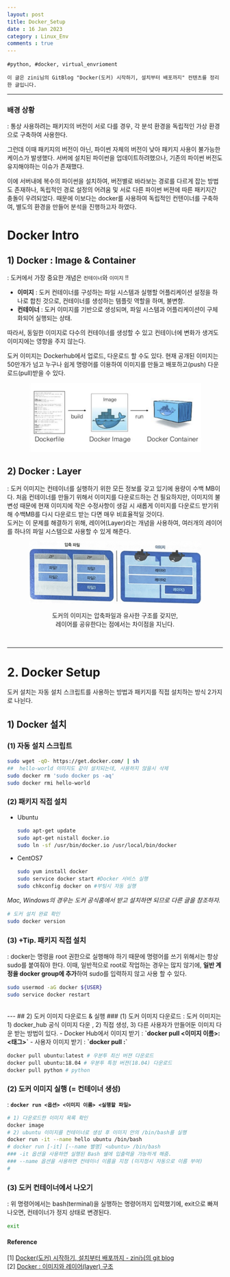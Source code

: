 ```yaml
---
layout: post
title: Docker_Setup
date : 16 Jan 2023
category : Linux_Env
comments : true
---
```

`#python, #docker, virtual_envrioment
`
```
이 글은 zini님의 GitBlog "Docker(도커) 시작하기, 설치부터 배포까지" 컨텐츠를 정리한 글입니다.
```

---
### 배경 상황
: 통상 사용하려는 패키지의 버전이 서로 다를 경우, 각 분석 환경을 독립적인 가상 환경으로 구축하여 사용한다.<br>

그런데 이때 패키지의 버전이 아닌, 파이썬 자체의 버전이 낮아 패키지 사용이 불가능한 케이스가 발생했다. 서버에 설치된 파이썬을 업데이트하려했으나, 기존의 파이썬 버전도 유지해야하는 이슈가 존재했다.<br>

이에 서버내에 복수의 파이썬을 설치하여, 버전별로 바라보는 경로를 다르게 잡는 방법도 존재하나, 독립적인 경로 설정의 어려움 및 서로 다른 파이썬 버젼에 따른 패키지간 충돌이 우려되었다. 때문에 이보다는 docker를 사용하여 독립적인 컨텐이너를 구축하여, 별도의 환경을 만들어 분석을 진행하고자 하였다.


# Docker Intro


## 1) Docker : Image & Container
: 도커에서 가장 중요한 개념은 `컨테이너`와 `이미지` !!
- **이미지** : 도커 컨테이너를 구성하는 파일 시스템과 실행할 어플리케이션 설정을 하나로 합친 것으로, 컨테이너를 생성하는 템플릿 역할을 하며, 불변함.
- **컨테이너**  : 도커 이미지를 기반으로 생성되며, 파일 시스템과 어플리케이션이 구체화되어 실행되는 상태.

따라서, 동일한 이미지로 다수의 컨테이너를 생성할 수 있고 컨테이너에 변화가 생겨도 이미지에는 영향을 주지 않는다.<br>

도커 이미지는 Dockerhub에서 업로드, 다운로드 할 수도 있다. 현재 공개된 이미지는 50만개가 넘고 누구나 쉽게 명령어를 이용하여 이미지를 만들고 배포하고(push) 다운로드(pull)받을 수 있다.

<center>

<img src = '/assets/Linux_Env/docker_setup/docker_setup_01.png' width = '80%'>

</center>


## 2) Docker : Layer
: 도커 이미지는 컨테이너를 실행하기 위한 모든 정보를 갖고 있기에 용량이 수백 MB이다. 처음 컨테이너를 만들기 위해서 이미지를 다운로드하는 건 필요하지만, 이미지의 불변성 때문에 현재 이미지에 작은 수정사항이 생길 시 새롭게 이미지를 다운로드 받기위해 수백MB를 다시 다운로드 받는 다면 매우 비효율적일 것이다.<br>
도커는 이 문제를 해결하기 위해, 레이어(Layer)라는 개념을 사용하여, 여러개의 레이어를 하나의 파일 시스템으로 사용할 수 있게 해준다.<br>


<center>

<img src = '/assets/Linux_Env/docker_setup/docker_setup_02.png' width = '80%'>

도커의 이미지는 압축파일과 유사한 구조를 갖지만,<br>레이어를 공유한다는 점에서는 차이점을 지닌다.

</center>



<br>  

---
# 2. Docker Setup
도커 설치는 자동 설치 스크립트를 사용하는 방법과 패키지를 직접 설치하는 방식 2가지로 나뉜다.
## 1) Docker 설치
### (1) 자동 설치 스크립트
```sh
sudo wget -qO- https://get.docker.com/ | sh
##  hello-world 이미지도 같이 설치되는데, 사용하지 않을시 삭제
sudo docker rm 'sudo docker ps -aq'
sudo docker rmi hello-world
```

### (2) 패키지 직접 설치
- Ubuntu
  ```sh
  sudo apt-get update
  sudo apt-get nistall docker.io
  sudo ln -sf /usr/bin/docker.io /usr/local/bin/docker
  ```
- CentOS7
  ```sh
  sudo yum install docker
  sudo service docker start #Docker 서비스 실행
  sudo chkconfig docker on #부팅시 자동 실행
  ```
_Mac, Windows의 경우는 도커 공식홈에서 받고 설치하면 되므로 다른 글을 참조하자._

```sh
# 도커 설치 완료 확인
sudo docker version
```

### (3) +Tip. 패키지 직접 설치
 : docker는 명령을 root 권한으로 실행해야 하기 때문에
 명령어를 쓰기 위해서는 항상 sudo를 붙여줘야 한다.
이때, 일반적으로 root로 작업하는 경우는 많지 않기에, **일반 계정을 docker group에 추가**하여 sudo를 입력하지 않고 사용 할 수 있다.

```sh
sudo usermod -aG docker ${USER}
sudo service docker restart
```

<br>
---
## 2) 도커 이미지 다운로드 & 실행
### (1) 도커 이미지 다운로드
: 도커 이미지는 1) docker_hub 공식 이미지 다운 , 2) 직접 생성, 3) 다른 사용자가 만들어둔 이미지 다운 받는 방법이 있다.
- Docker Hub에서 이미지 받기 : <b>`docker pull <이미지 이름>:<태그>`</b>
- 사용자 이미지 받기 : <b>`docker pull <username/imagename>:<tagname>`</b>

```sh
docker pull ubuntu:latest # 우분투 최신 버젼 다운로드
docker pull ubuntu:18.04 # 우분투 특정 버젼(18.04) 다운로드
docker pull python # python
```

### (2) 도커 이미지 실행  (= 컨테이너 생성)
 : <b>`docker run <옵션> <이미지 이름> <실행할 파일>`</b>
```sh
# 1) 다운로드한 이미지 목록 확인
docker image
# 2) ubuntu 이미지를 컨테이너로 생성 후 이미지 안의 /bin/bash를 실행
docker run -it --name hello ubuntu /bin/bash
# docker run [-it] [--name 별명] <ubuntu> /bin/bash
### -it 옵션을 사용하면 실행된 Bash 쉘에 입출력을 가능하게 해줌.
### --name 옵션을 사용하면 컨테이너 이름을 지정 (미지정시 자동으로 이름 부여)
#
```
### (3) 도커 컨테이너에서 나오기
 : 위 명령어에서는 bash(terminal)을 실행하는 명령어까지 입력했기에, exit으로 빠져나오면, 컨테이너가 정지 상태로 변경된다.
```sh
exit
```




#### Reference
[1] [Docker(도커) 시작하기, 설치부터 배포까지 - zini님의 git blog](https://zinirun.github.io/2020/08/15/how-to-use-docker/#1-%EB%8F%84%EC%BB%A4%EB%A5%BC-%EC%99%9C-%EC%93%B8%EA%B9%8C-%EB%AD%90%EA%B8%B8%EB%9E%98)  
[2] [Docker : 이미지와 레이어(layer) 구조](https://hyeo-noo.tistory.com/340)  
